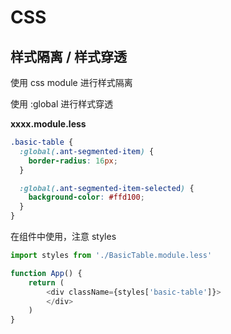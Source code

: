 # CSS

## 样式隔离 / 样式穿透

使用 css module 进行样式隔离

使用 :global 进行样式穿透

**xxxx.module.less**

```css
.basic-table {
  :global(.ant-segmented-item) {
    border-radius: 16px;
  }

  :global(.ant-segmented-item-selected) {
    background-color: #ffd100;
  }
}
```

在组件中使用，注意 styles

```js
import styles from './BasicTable.module.less'

function App() {
    return (
    	<div className={styles['basic-table']}>
        </div>
    )
}
```

